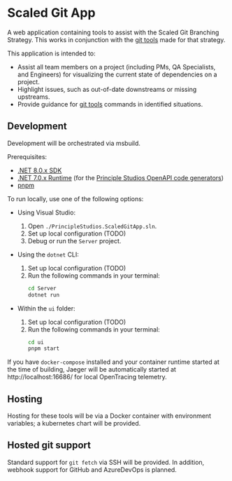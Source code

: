 # Scaled Git App

A web application containing tools to assist with the Scaled Git Branching
Strategy. This works in conjunction with the [git tools][git-tools] made for
that strategy.

This application is intended to:
- Assist all team members on a project (including PMs, QA Specialists, and
  Engineers) for visualizing the current state of dependencies on a project.
- Highlight issues, such as out-of-date downstreams or missing upstreams.
- Provide guidance for [git tools][git-tools] commands in identified situations.

## Development

Development will be orchestrated via msbuild.

Prerequisites:
- [.NET 8.0.x SDK][dotnet-8]
- [.NET 7.0.x Runtime][codegen-dotnet-version] (for the [Principle Studios
  OpenAPI code generators][ps-openapi-codegen])
- [pnpm][pnpm-setup]

To run locally, use one of the following options:

- Using Visual Studio:
  1. Open `./PrincipleStudios.ScaledGitApp.sln`.
  2. Set up local configuration (TODO)
  3. Debug or run the `Server` project.

- Using the `dotnet` CLI:
  1. Set up local configuration (TODO)
  2. Run the following commands in your terminal:
     ```sh
     cd Server
     dotnet run
     ```

- Within the `ui` folder:
  1. Set up local configuration (TODO)
  2. Run the following commands in your terminal:
     ```sh
     cd ui
     pnpm start
     ```

If you have `docker-compose` installed and your container runtime started at the
time of building, Jaeger will be automatically started at http://localhost:16686/
for local OpenTracing telemetry.

## Hosting

Hosting for these tools will be via a Docker container with environment
variables; a kubernetes chart will be provided.

## Hosted git support

Standard support for `git fetch` via SSH will be provided. In addition, webhook
support for GitHub and AzureDevOps is planned.

[git-tools]: https://github.com/PrincipleStudios/scalable-git-branching-tools/
[dotnet-8]: https://dotnet.microsoft.com/en-us/download/dotnet/8.0
[codegen-dotnet-version]: https://dotnet.microsoft.com/en-us/download/dotnet/7.0
[ps-openapi-codegen]: https://github.com/PrincipleStudios/principle-studios-openapi-generators
[pnpm-setup]: https://pnpm.io/cli/install
